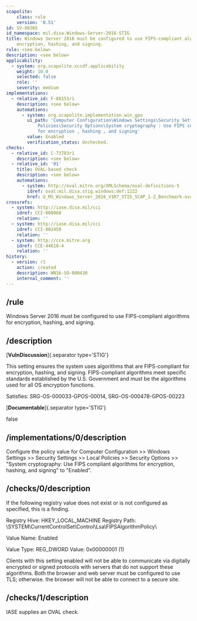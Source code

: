 ```yaml
---
scapolite:
    class: rule
    version: '0.51'
id: SV-88365
id_namespace: mil.disa.Windows-Server-2016-STIG
title: Windows Server 2016 must be configured to use FIPS-compliant algorithms for
    encryption, hashing, and signing.
rule: <see below>
description: <see below>
applicability:
  - system: org.scapolite.xccdf.applicability
    weight: 10.0
    selected: false
    role: ''
    severity: medium
implementations:
  - relative_id: F-80151r1
    description: <see below>
    automations:
      - system: org.scapolite.implementation.win_gpo
        ui_path: 'Computer Configuration\Windows Settings\Security Settings\Local
            Policies\Security Options\System cryptography : Use FIPS compliant algorithms
            for encryption , hashing , and signing'
        value: Enabled
        verification_status: Unchecked.
checks:
  - relative_id: C-73783r1
    description: <see below>
  - relative_id: '01'
    title: OVAL-based check
    description: <see below>
    automations:
      - system: http://oval.mitre.org/XMLSchema/oval-definitions-5
        idref: oval:mil.disa.stig.windows:def:1222
        href: U_MS_Windows_Server_2016_V1R7_STIG_SCAP_1-2_Benchmark-oval.xml
crossrefs:
  - system: http://iase.disa.mil/cci
    idref: CCI-000068
    relation: ''
  - system: http://iase.disa.mil/cci
    idref: CCI-002450
    relation: ''
  - system: http://cce.mitre.org
    idref: CCE-44610-4
    relation: ''
history:
  - version: r1
    action: created
    description: WN16-SO-000430
    internal_comment: ''
---
```



## /rule

Windows Server 2016 must be configured to use FIPS-compliant algorithms for encryption, hashing, and signing.

## /description

[**VulnDiscussion**]{.separator type='STIG'}

This setting ensures the system uses algorithms that are FIPS-compliant for encryption, hashing, and signing. FIPS-compliant algorithms meet specific standards established by the U.S. Government and must be the algorithms used for all OS encryption functions.

Satisfies: SRG-OS-000033-GPOS-00014, SRG-OS-000478-GPOS-00223

[**Documentable**]{.separator type='STIG'}

false

## /implementations/0/description

Configure the policy value for Computer Configuration >> Windows Settings >> Security Settings >> Local Policies >> Security Options >> "System cryptography: Use FIPS compliant algorithms for encryption, hashing, and signing" to "Enabled".

## /checks/0/description

If the following registry value does not exist or is not configured as specified, this is a finding.

Registry Hive: HKEY_LOCAL_MACHINE
Registry Path: \SYSTEM\CurrentControlSet\Control\Lsa\FIPSAlgorithmPolicy\

Value Name: Enabled

Value Type: REG_DWORD
Value: 0x00000001 (1)

Clients with this setting enabled will not be able to communicate via digitally encrypted or signed protocols with servers that do not support these algorithms. Both the browser and web server must be configured to use TLS; otherwise. the browser will not be able to connect to a secure site.

## /checks/1/description

IASE supplies an OVAL check.
